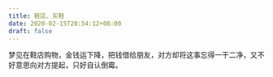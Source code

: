 ```yaml
---
title: 鞋店、买鞋
date: 2020-02-15T20:54:12+08:00
draft: false
---
```


梦见在鞋店购物，金钱运下降，把钱借给朋友，对方却将这事忘得一干二净，又不好意思向对方提起，只好自认倒霉。

